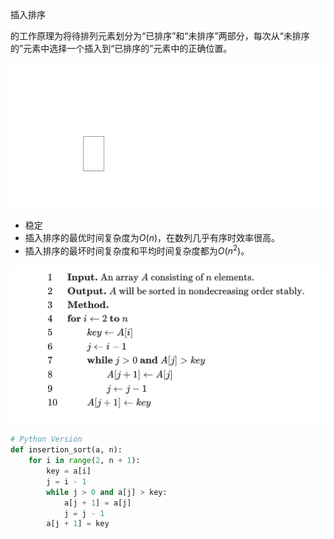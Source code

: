 插入排序

的工作原理为将待排列元素划分为“已排序”和“未排序”两部分，每次从“未排序的”元素中选择一个插入到“已排序的”元素中的正确位置。

![](images/insertion-sort-1-animate-example.svg)

-   稳定
-   插入排序的最优时间复杂度为$O(n)$，在数列几乎有序时效率很高。
-   插入排序的最坏时间复杂度和平均时间复杂度都为$O(n^2)$。

![](images/2022-03-17-11-17-01.png)

```py
# Python Version
def insertion_sort(a, n):
    for i in range(2, n + 1):
        key = a[i]
        j = i - 1
        while j > 0 and a[j] > key:
            a[j + 1] = a[j]
            j = j - 1
        a[j + 1] = key
```
